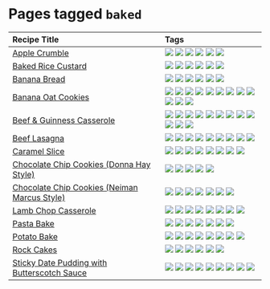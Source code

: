 # Pages tagged `baked`

|Recipe Title|Tags
|:---|:---|
|[Apple Crumble](../recipes/applecrumble.md)|[![](https://img.shields.io/badge/tag-baked-062ab)](../tags/baked.md) [![](https://img.shields.io/badge/tag-dessert-517a72)](../tags/dessert.md) [![](https://img.shields.io/badge/tag-profile-e5c1d4)](../tags/profile.md) [![](https://img.shields.io/badge/tag-stovetop-10cdd6)](../tags/stovetop.md) [![](https://img.shields.io/badge/tag-vegan-1754e4)](../tags/vegan.md) [![](https://img.shields.io/badge/tag-vegetarian-208450)](../tags/vegetarian.md)|
|[Baked Rice Custard](../recipes/bakedricecustard.md)|[![](https://img.shields.io/badge/tag-baked-062ab)](../tags/baked.md) [![](https://img.shields.io/badge/tag-dairy-e4f90)](../tags/dairy.md) [![](https://img.shields.io/badge/tag-dessert-517a72)](../tags/dessert.md) [![](https://img.shields.io/badge/tag-profile-e5c1d4)](../tags/profile.md) [![](https://img.shields.io/badge/tag-rice-13fda6)](../tags/rice.md) [![](https://img.shields.io/badge/tag-vegetarian-208450)](../tags/vegetarian.md)|
|[Banana Bread](../recipes/bananabread.md)|[![](https://img.shields.io/badge/tag-baked-062ab)](../tags/baked.md) [![](https://img.shields.io/badge/tag-dessert-517a72)](../tags/dessert.md) [![](https://img.shields.io/badge/tag-profile-e5c1d4)](../tags/profile.md) [![](https://img.shields.io/badge/tag-snack-9fef19)](../tags/snack.md) [![](https://img.shields.io/badge/tag-vegan-1754e4)](../tags/vegan.md) [![](https://img.shields.io/badge/tag-vegetarian-208450)](../tags/vegetarian.md)|
|[Banana Oat Cookies](../recipes/bananaoatcookies.md)|[![](https://img.shields.io/badge/tag-baked-062ab)](../tags/baked.md) [![](https://img.shields.io/badge/tag-breakfast-d4602a)](../tags/breakfast.md) [![](https://img.shields.io/badge/tag-chocolate-427cd)](../tags/chocolate.md) [![](https://img.shields.io/badge/tag-coffee-d5a11)](../tags/coffee.md) [![](https://img.shields.io/badge/tag-dessert-517a72)](../tags/dessert.md) [![](https://img.shields.io/badge/tag-easy-6d71)](../tags/easy.md) [![](https://img.shields.io/badge/tag-great-32613c)](../tags/great.md) [![](https://img.shields.io/badge/tag-healthy-659a8f)](../tags/healthy.md) [![](https://img.shields.io/badge/tag-profile-e5c1d4)](../tags/profile.md) [![](https://img.shields.io/badge/tag-snack-9fef19)](../tags/snack.md) [![](https://img.shields.io/badge/tag-vegan-1754e4)](../tags/vegan.md) [![](https://img.shields.io/badge/tag-vegetarian-208450)](../tags/vegetarian.md)|
|[Beef & Guinness Casserole](../recipes/beefandguinnesscasserole.md)|[![](https://img.shields.io/badge/tag-amazing-5d33f3)](../tags/amazing.md) [![](https://img.shields.io/badge/tag-baked-062ab)](../tags/baked.md) [![](https://img.shields.io/badge/tag-beef-cb29b)](../tags/beef.md) [![](https://img.shields.io/badge/tag-casserole-8ce73b)](../tags/casserole.md) [![](https://img.shields.io/badge/tag-guinness-8344b1)](../tags/guinness.md) [![](https://img.shields.io/badge/tag-irish-3a4f8e)](../tags/irish.md) [![](https://img.shields.io/badge/tag-large_quantity-91514)](../tags/large_quantity.md) [![](https://img.shields.io/badge/tag-long_cook_time-6984a1)](../tags/long_cook_time.md) [![](https://img.shields.io/badge/tag-long_prep_time-bb15fd)](../tags/long_prep_time.md) [![](https://img.shields.io/badge/tag-messy-eadebe)](../tags/messy.md) [![](https://img.shields.io/badge/tag-profile-e5c1d4)](../tags/profile.md) [![](https://img.shields.io/badge/tag-tricky-5b6ac0)](../tags/tricky.md)|
|[Beef Lasagna](../recipes/beeflasagna.md)|[![](https://img.shields.io/badge/tag-baked-062ab)](../tags/baked.md) [![](https://img.shields.io/badge/tag-beef-cb29b)](../tags/beef.md) [![](https://img.shields.io/badge/tag-dairy-e4f90)](../tags/dairy.md) [![](https://img.shields.io/badge/tag-dinner-95446)](../tags/dinner.md) [![](https://img.shields.io/badge/tag-easy-6d71)](../tags/easy.md) [![](https://img.shields.io/badge/tag-italian-4d8aaa)](../tags/italian.md) [![](https://img.shields.io/badge/tag-pasta-acbc2f)](../tags/pasta.md) [![](https://img.shields.io/badge/tag-profile-e5c1d4)](../tags/profile.md) [![](https://img.shields.io/badge/tag-stovetop-10cdd6)](../tags/stovetop.md)|
|[Caramel Slice](../recipes/caramelslice.md)|[![](https://img.shields.io/badge/tag-amazing-5d33f3)](../tags/amazing.md) [![](https://img.shields.io/badge/tag-baked-062ab)](../tags/baked.md) [![](https://img.shields.io/badge/tag-chocolate-427cd)](../tags/chocolate.md) [![](https://img.shields.io/badge/tag-dairy-e4f90)](../tags/dairy.md) [![](https://img.shields.io/badge/tag-dessert-517a72)](../tags/dessert.md) [![](https://img.shields.io/badge/tag-long_prep_time-bb15fd)](../tags/long_prep_time.md) [![](https://img.shields.io/badge/tag-profile-e5c1d4)](../tags/profile.md) [![](https://img.shields.io/badge/tag-vegetarian-208450)](../tags/vegetarian.md)|
|[Chocolate Chip Cookies (Donna Hay Style)](../recipes/chocolatechipcookiesdonnahay.md)|[![](https://img.shields.io/badge/tag-baked-062ab)](../tags/baked.md) [![](https://img.shields.io/badge/tag-chocolate-427cd)](../tags/chocolate.md) [![](https://img.shields.io/badge/tag-dairy-e4f90)](../tags/dairy.md) [![](https://img.shields.io/badge/tag-dessert-517a72)](../tags/dessert.md) [![](https://img.shields.io/badge/tag-profile-e5c1d4)](../tags/profile.md)|
|[Chocolate Chip Cookies (Neiman Marcus Style)](../recipes/chocolatechipcookiesneimanmarcus.md)|[![](https://img.shields.io/badge/tag-amazing-5d33f3)](../tags/amazing.md) [![](https://img.shields.io/badge/tag-baked-062ab)](../tags/baked.md) [![](https://img.shields.io/badge/tag-chocolate-427cd)](../tags/chocolate.md) [![](https://img.shields.io/badge/tag-coffee-d5a11)](../tags/coffee.md) [![](https://img.shields.io/badge/tag-dairy-e4f90)](../tags/dairy.md) [![](https://img.shields.io/badge/tag-dessert-517a72)](../tags/dessert.md) [![](https://img.shields.io/badge/tag-profile-e5c1d4)](../tags/profile.md)|
|[Lamb Chop Casserole](../recipes/lambchopcasserole.md)|[![](https://img.shields.io/badge/tag-aussie-3a20e)](../tags/aussie.md) [![](https://img.shields.io/badge/tag-baked-062ab)](../tags/baked.md) [![](https://img.shields.io/badge/tag-battered-f47a18)](../tags/battered.md) [![](https://img.shields.io/badge/tag-casserole-8ce73b)](../tags/casserole.md) [![](https://img.shields.io/badge/tag-family-c02c21)](../tags/family.md) [![](https://img.shields.io/badge/tag-fried-ab4f55)](../tags/fried.md) [![](https://img.shields.io/badge/tag-lamb-1fc54)](../tags/lamb.md) [![](https://img.shields.io/badge/tag-profile-e5c1d4)](../tags/profile.md)|
|[Pasta Bake](../recipes/pastabake.md)|[![](https://img.shields.io/badge/tag-baked-062ab)](../tags/baked.md) [![](https://img.shields.io/badge/tag-beef-cb29b)](../tags/beef.md) [![](https://img.shields.io/badge/tag-cheesey-e7673c)](../tags/cheesey.md) [![](https://img.shields.io/badge/tag-dairy-e4f90)](../tags/dairy.md) [![](https://img.shields.io/badge/tag-pasta-acbc2f)](../tags/pasta.md) [![](https://img.shields.io/badge/tag-profile-e5c1d4)](../tags/profile.md) [![](https://img.shields.io/badge/tag-sides-32f6f2)](../tags/sides.md)|
|[Potato Bake](../recipes/potatobake.md)|[![](https://img.shields.io/badge/tag-baked-062ab)](../tags/baked.md) [![](https://img.shields.io/badge/tag-cheesey-e7673c)](../tags/cheesey.md) [![](https://img.shields.io/badge/tag-dairy-e4f90)](../tags/dairy.md) [![](https://img.shields.io/badge/tag-potato-4a3565)](../tags/potato.md) [![](https://img.shields.io/badge/tag-profile-e5c1d4)](../tags/profile.md) [![](https://img.shields.io/badge/tag-savoury-eac1b9)](../tags/savoury.md) [![](https://img.shields.io/badge/tag-sides-32f6f2)](../tags/sides.md) [![](https://img.shields.io/badge/tag-vegetarian-208450)](../tags/vegetarian.md)|
|[Rock Cakes](../recipes/rockcakes.md)|[![](https://img.shields.io/badge/tag-baked-062ab)](../tags/baked.md) [![](https://img.shields.io/badge/tag-dairy-e4f90)](../tags/dairy.md) [![](https://img.shields.io/badge/tag-dessert-517a72)](../tags/dessert.md) [![](https://img.shields.io/badge/tag-family-c02c21)](../tags/family.md) [![](https://img.shields.io/badge/tag-profile-e5c1d4)](../tags/profile.md) [![](https://img.shields.io/badge/tag-vegetarian-208450)](../tags/vegetarian.md)|
|[Sticky Date Pudding with Butterscotch Sauce](../recipes/stickydatepuddingwithbutterscotchsauce.md)|[![](https://img.shields.io/badge/tag-amazing-5d33f3)](../tags/amazing.md) [![](https://img.shields.io/badge/tag-baked-062ab)](../tags/baked.md) [![](https://img.shields.io/badge/tag-british-fda5ff)](../tags/british.md) [![](https://img.shields.io/badge/tag-coffee-d5a11)](../tags/coffee.md) [![](https://img.shields.io/badge/tag-dairy-e4f90)](../tags/dairy.md) [![](https://img.shields.io/badge/tag-dessert-517a72)](../tags/dessert.md) [![](https://img.shields.io/badge/tag-profile-e5c1d4)](../tags/profile.md) [![](https://img.shields.io/badge/tag-stovetop-10cdd6)](../tags/stovetop.md) [![](https://img.shields.io/badge/tag-vegetarian-208450)](../tags/vegetarian.md)|